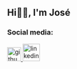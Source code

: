 ## Hi👋🏽, I'm José

### Social media:
<a href="https://www.github.com/Jdvd01" target="_blank" rel="noreferrer">
  <img src="https://raw.githubusercontent.com/danielcranney/readme-generator/main/public/icons/socials/github.svg" width="32" height="32" alt="github" />
</a>
<a href="https://www.linkedin.com/in/jose-velasquez-0a77a122b">
  <img src="https://img.icons8.com/color/96/000000/linkedin.png" width="40" heigh="40" alt="linkedin"/>
</a>
